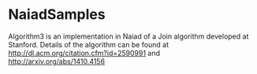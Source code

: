 NaiadSamples
============

Algorithm3 is an implementation in Naiad of a Join algorithm developed at Stanford. Details of the algorithm can be found at http://dl.acm.org/citation.cfm?id=2590991 and http://arxiv.org/abs/1410.4156
